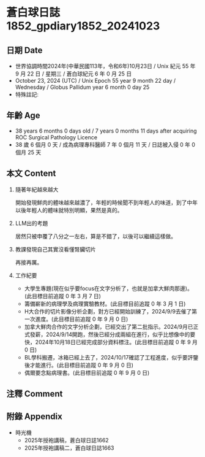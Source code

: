 [_metadata_:encoding]: - "utf-8"
[_metadata_:language]: - "zh-Hant-TW"
[_metadata_:fileformat]: - "markdown"
[_metadata_:MIME_type]: - "text/plain"
[_metadata_:markdown_version]: - "commonmark version 0.30"
[_metadata_:markdown_spec]: - "https://spec.commonmark.org/0.30/"

# 蒼白球日誌1852_gpdiary1852_20241023 #

## 日期 Date ##

* 世界協調時間2024年(中華民國113年，令和6年)10月23日 / Unix 紀元 55 年 9 月 22 日 / 星期三 / 蒼白球紀元 6 年 0 月 25 日
* October 23, 2024 (UTC) / Unix Epoch 55 year 9 month 22 day / Wednesday / Globus Pallidum year 6 month 0 day 25
* 特殊註記:

## 年齡 Age ##

* 38 years 6 months 0 days old / 7 years 0 months 11 days after acquiring ROC Surgical Pathology Licence
* 38 歲 6 個月 0 天 / 成為病理專科醫師 7 年 0 個月 11 天 / 日誌被入侵 0 年 0 個月 25 天

## 本文 Content ##

1. 隨著年紀越來越大

    開始發現鮮肉的體味越來越濃了，年輕的時候聞不到年輕人的味道，到了中年以後年輕人的體味就特別明顯，果然是真的。

2. LLM出的考題

    居然只被申覆了八分之一左右，算是不錯了，以後可以繼續這樣做。

3. 教課發現自己其實沒看懂腎臟切片

    再接再厲。

4. 工作紀要

    - 大學生專題(現在似乎要focus在文字分析了，也就是加拿大鮮肉那邊)。(此目標目前追蹤 0 年 3 月 7 日)
    - 籌備嶄新的病理學及病理實驗教材。(此目標目前追蹤 0 年 3 月 1 日)
    - H大合作的切片影像分析企劃，對方已經開始訓練了，2024/9/9去催了第一次進度。(此目標目前追蹤 0 年 9 月 0 日)
    - 加拿大鮮肉合作的文字分析企劃，已經交出了第二批指示。2024/9月已正式發薪，2024/9/14開跑，然後已經分成兩組在進行，似乎比想像中的要快，2024年10月18日已經完成部分資料標注。(此目標目前追蹤 0 年 9 月 0 日)
    - BL學科搬遷，冰箱已經上去了，2024/10/17確認了工程進度，似乎要評鑒後才能進行。(此目標目前追蹤 0 年 9 月 0 日)
    - 偶爾要念點病理書。(此目標目前追蹤 0 年 9 月 0 日)

## 注釋 Comment ##


## 附錄 Appendix ##

* 時光機
    - 2025年授袍講稿，蒼白球日誌1662
    - 2025年授袍講稿二，蒼白球日誌1663

